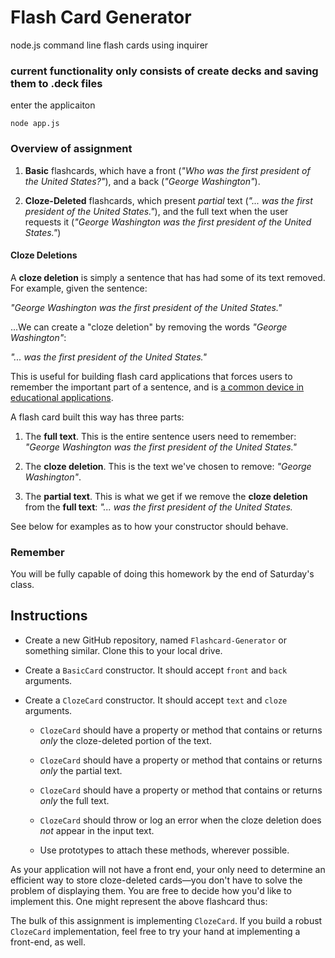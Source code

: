 # Flash Card Generator
node.js command line flash cards using inquirer

### current functionality only consists of create decks and saving them to .deck files

enter the applicaiton

```
node app.js
```

### Overview of assignment

1. **Basic** flashcards, which have a front (_"Who was the first president of the United States?"_), and a back (_"George Washington"_).

2. **Cloze-Deleted** flashcards, which present _partial_ text (_"... was the first president of the United States."_), and the full text when the user requests it (_"George Washington was the first president of the United States."_)


#### Cloze Deletions

A **cloze deletion** is simply a sentence that has had some of its text removed. For example, given the sentence:

_"George Washington was the first president of the United States."_

...We can create a "cloze deletion" by removing the words _"George Washington"_:

_"... was the first president of the United States."_

This is useful for building flash card applications that forces users to remember the important part of a sentence, and is [a common device in educational applications](https://en.wikipedia.org/wiki/Cloze_test).

A flash card built this way has three parts:

1. The **full text**. This is the entire sentence users need to remember:  _"George Washington was the first president of the United States."_

2. The **cloze deletion**. This is the text we've chosen to remove: _"George Washington"_.

3. The **partial text**. This is what we get if we remove the **cloze deletion** from the **full text**: _"... was the first president of the United States._

See below for examples as to how your constructor should behave.

### Remember

You will be fully capable of doing this homework by the end of Saturday's class.

## Instructions

* Create a new GitHub repository, named `Flashcard-Generator` or something similar. Clone this to your local drive.

* Create a `BasicCard` constructor. It should accept `front` and `back` arguments.

* Create a `ClozeCard` constructor. It should accept `text` and `cloze` arguments.

  * `ClozeCard` should have a property or method that contains or returns _only_ the cloze-deleted portion of the text.

  * `ClozeCard` should have a property or method that contains or returns _only_ the partial text.

  * `ClozeCard` should have a property or method that contains or returns _only_ the full text.

  * `ClozeCard` should throw or log an error when the cloze deletion does _not_ appear in the input text.

  * Use prototypes to attach these methods, wherever possible.

As your application will not have a front end, your only need to determine an efficient way to store cloze-deleted cards—you don't have to solve the problem of displaying them. You are free to decide how you'd like to implement this. One might represent the above flashcard thus:

The bulk of this assignment is implementing `ClozeCard`. If you build a robust `ClozeCard` implementation, feel free to try your hand at implementing a front-end, as well.